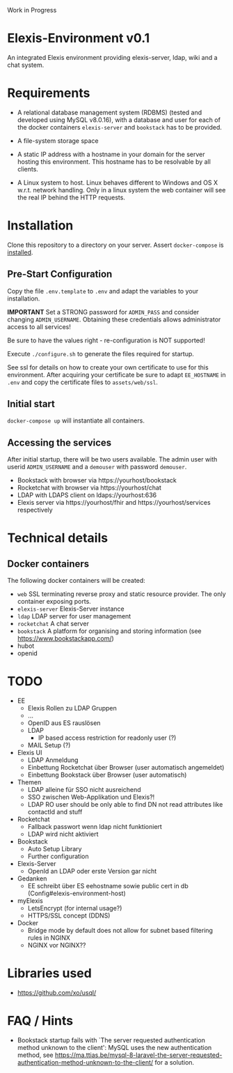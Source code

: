 Work in Progress

# Elexis-Environment v0.1

An integrated Elexis environment providing elexis-server, ldap, wiki and a chat system.

# Requirements

* A relational database management system (RDBMS) (tested and developed using MySQL v8.0.16), with
a database and user for each of the docker containers ``elexis-server`` and ``bookstack`` has to be provided. 

* A file-system storage space

* A static IP address with a hostname in your domain for the server hosting this environment. This hostname has to be resolvable by all clients.

* A Linux system to host. Linux behaves different to Windows and OS X w.r.t. network handling. Only in a linux system the web container will see the real IP behind the HTTP requests.

# Installation

Clone this repository to a directory on your server. Assert `docker-compose` is [installed](https://docs.docker.com/compose/install/).

## Pre-Start Configuration

Copy the file `.env.template` to `.env` and adapt the variables to your installation.

**IMPORTANT** Set a STRONG password for `ADMIN_PASS` and consider changing `ADMIN_USERNAME`. Obtaining these credentials allows administrator access to all services!

Be sure to have the values right - re-configuration is NOT supported!

Execute `./configure.sh` to generate the files required for startup.

See ssl for details on how to create your own certificate to use for this environment.
After acquiring your certificate be sure to adapt `EE_HOSTNAME` in `.env` and copy
the certificate files to `assets/web/ssl`.

## Initial start

```docker-compose up``` will instantiate all containers.

## Accessing the services

After initial startup, there will be two users available. The admin user with userid `ADMIN_USERNAME` and a `demouser` with password `demouser`.

* Bookstack with browser via https://yourhost/bookstack
* Rocketchat with browser via https://yourhost/chat
* LDAP with LDAPS client on ldaps://yourhost:636 
* Elexis server via https://yourhost/fhir and https://yourhost/services respectively

# Technical details

## Docker containers

The following docker containers will be created:

- ```web``` SSL terminating reverse proxy and static resource provider. The only container exposing ports.
- ```elexis-server``` Elexis-Server instance
- ```ldap``` LDAP server for user management
- ```rocketchat``` A chat server
- ```bookstack``` A platform for organising and storing information (see https://www.bookstackapp.com/)
- hubot
- openid

# TODO

* EE
  - Elexis Rollen zu LDAP Gruppen
  - ...
  - OpenID aus ES rauslösen
  - LDAP
    - IP based access restriction for readonly user (?)
  - MAIL Setup (?)
* Elexis UI
  - LDAP Anmeldung
  - Einbettung Rocketchat über Browser (user automatisch angemeldet)
  - Einbettung Bookstack über Browser (user automatisch)
* Themen
  - LDAP alleine für SSO nicht ausreichend
  - SSO zwischen Web-Applikation und Elexis?!
  - LDAP RO user should be only able to find DN not read attributes like contactId and stuff
* Rocketchat
  - Fallback passwort wenn ldap nicht funktioniert
  - LDAP wird nicht aktiviert
* Bookstack
  - Auto Setup Library
  - Further configuration
* Elexis-Server
  - OpenId an LDAP oder erste Version gar nicht
* Gedanken
  - EE schreibt über ES eehostname sowie public cert in db (Config#elexis-environment-host)
* myElexis
  - LetsEncrypt (for internal usage?)
  - HTTPS/SSL concept (DDNS)
* Docker
  * Bridge mode by default does not allow for subnet based filtering rules in NGINX
  * NGINX vor NGINX??

# Libraries used

* https://github.com/xo/usql/


# FAQ / Hints

* Bookstack startup fails with `The server requested authentication method unknown to the client': MySQL uses the new authentication method, see https://ma.ttias.be/mysql-8-laravel-the-server-requested-authentication-method-unknown-to-the-client/ for a solution.